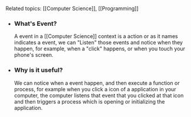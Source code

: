 Related topics:  [[Computer Science]], [[Programming]]

+ ### What's Event?
	A event in a [[Computer Science]] context is a action or as it names indicates a event, we can "Listen" those events and notice when they happen, for example, when a "click" happens, or when you touch your phone's screen.

+ ### Why is it useful?
	We can notice when a event happen, and then execute a function or process, for example when you click a icon of a application in your computer, the computer listens that event that you clicked at that icon and then triggers a process which is opening or initializing the application.  
